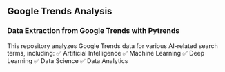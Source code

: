 ## Google Trends Analysis


### Data Extraction from Google Trends with Pytrends

This repository analyzes Google Trends data for various AI-related search terms, including:
✅ Artificial Intelligence
✅ Machine Learning
✅ Deep Learning
✅ Data Science
✅ Data Analytics

